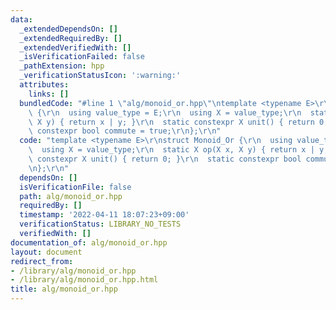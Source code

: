 ```yaml
---
data:
  _extendedDependsOn: []
  _extendedRequiredBy: []
  _extendedVerifiedWith: []
  _isVerificationFailed: false
  _pathExtension: hpp
  _verificationStatusIcon: ':warning:'
  attributes:
    links: []
  bundledCode: "#line 1 \"alg/monoid_or.hpp\"\ntemplate <typename E>\r\nstruct Monoid_Or\
    \ {\r\n  using value_type = E;\r\n  using X = value_type;\r\n  static X op(X x,\
    \ X y) { return x | y; }\r\n  static constexpr X unit() { return 0; }\r\n  static\
    \ constexpr bool commute = true;\r\n};\r\n"
  code: "template <typename E>\r\nstruct Monoid_Or {\r\n  using value_type = E;\r\n\
    \  using X = value_type;\r\n  static X op(X x, X y) { return x | y; }\r\n  static\
    \ constexpr X unit() { return 0; }\r\n  static constexpr bool commute = true;\r\
    \n};\r\n"
  dependsOn: []
  isVerificationFile: false
  path: alg/monoid_or.hpp
  requiredBy: []
  timestamp: '2022-04-11 18:07:23+09:00'
  verificationStatus: LIBRARY_NO_TESTS
  verifiedWith: []
documentation_of: alg/monoid_or.hpp
layout: document
redirect_from:
- /library/alg/monoid_or.hpp
- /library/alg/monoid_or.hpp.html
title: alg/monoid_or.hpp
---
```

